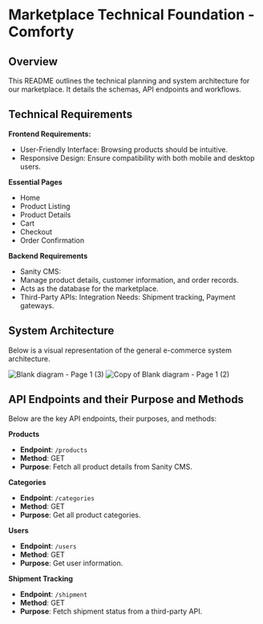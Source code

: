 # Marketplace Technical Foundation - Comforty

## Overview
This README outlines the technical planning and system architecture for our marketplace. 
It details the schemas, API endpoints and workflows.


 ## Technical Requirements
**Frontend Requirements:**
- User-Friendly Interface: Browsing products should be intuitive.
- Responsive Design: Ensure compatibility with both mobile and desktop users.

**Essential Pages**
- Home
- Product Listing
- Product Details
- Cart
- Checkout
- Order Confirmation
  
**Backend Requirements**
- Sanity CMS:
- Manage product details, customer information, and order records.
- Acts as the database for the marketplace.
- Third-Party APIs: Integration Needs: Shipment tracking, Payment gateways.



## System Architecture

Below is a visual representation of the general e-commerce system architecture.

![Blank diagram - Page 1 (3)](https://github.com/user-attachments/assets/be967c30-59c2-48e7-b533-c7d9af7209b8)
![Copy of Blank diagram - Page 1 (2)](https://github.com/user-attachments/assets/d9ace158-6200-4d3c-bc99-1b3be64817ca)



## API Endpoints and their Purpose and Methods
Below are the key API endpoints, their purposes, and methods:

**Products**  
- **Endpoint**: `/products`  
- **Method**: GET  
- **Purpose**: Fetch all product details from Sanity CMS.  

**Categories**  
- **Endpoint**: `/categories`  
- **Method**: GET  
- **Purpose**: Get all product categories.  

**Users**  
- **Endpoint**: `/users`  
- **Method**: GET  
- **Purpose**: Get user information.  

**Shipment Tracking**  
- **Endpoint**: `/shipment`  
- **Method**: GET  
- **Purpose**: Fetch shipment status from a third-party API.  

